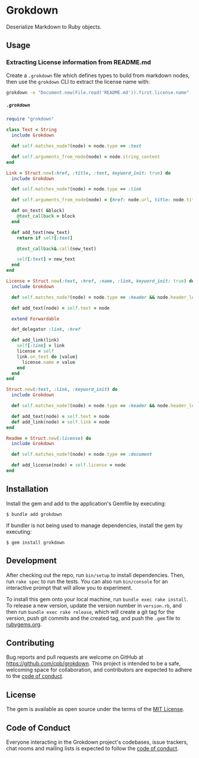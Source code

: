 # Grokdown

Deserialize Markdown to Ruby objects.

## Usage

### Extracting License information from README.md

Create a `.grokdown` file which defines types to build from markdown nodes, then use the `grokdown` CLI to extract the license name with:

```sh
grokdown -e "Document.new(File.read('README.md')).first.license.name"
```

##### `.grokdown`

```ruby
require "grokdown"

class Text < String
  include Grokdown

  def self.matches_node?(node) = node.type == :text

  def self.arguments_from_node(node) = node.string_content
end

Link = Struct.new(:href, :title, :text, keyword_init: true) do
  include Grokdown

  def self.matches_node?(node) = node.type == :link

  def self.arguments_from_node(node) = {href: node.url, title: node.title}

  def on_text( &block)
    @text_callback = block
  end

  def add_text(new_text)
    return if self[:text]

    @text_callback&.call(new_text)

    self[:text] = new_text
  end
end

License = Struct.new(:text, :href, :name, :link, keyword_init: true) do
  include Grokdown

  def self.matches_node?(node) = node.type == :header && node.header_level == 2 && node.first_child.string_content == "License"

  def add_text(node) = self.text = node

  extend Forwardable

  def_delegator :link, :href

  def add_link(link)
    self[:link] = link
    license = self
    link.on_text do |value|
      license.name = value
    end
  end
end

Struct.new(:text, :link, :keyword_init) do
  include Grokdown

  def self.matches_node?(node) = node.type == :header && node.header_level == 2

  def add_text(node) = self.text = node
  def add_link(node) = self.link = node
end

Readme = Struct.new(:license) do
  include Grokdown

  def self.matches_node?(node) = node.type == :document

  def add_license(node) = self.license = node
end
```

## Installation

Install the gem and add to the application's Gemfile by executing:

    $ bundle add grokdown

If bundler is not being used to manage dependencies, install the gem by executing:

    $ gem install grokdown

## Development

After checking out the repo, run `bin/setup` to install dependencies. Then, run `rake spec` to run the tests. You can also run `bin/console` for an interactive prompt that will allow you to experiment.

To install this gem onto your local machine, run `bundle exec rake install`. To release a new version, update the version number in `version.rb`, and then run `bundle exec rake release`, which will create a git tag for the version, push git commits and the created tag, and push the `.gem` file to [rubygems.org](https://rubygems.org).

## Contributing

Bug reports and pull requests are welcome on GitHub at https://github.com/cpb/grokdown. This project is intended to be a safe, welcoming space for collaboration, and contributors are expected to adhere to the [code of conduct](https://github.com/cpb/grokdown/blob/main/CODE_OF_CONDUCT.md).

## License

The gem is available as open source under the terms of the [MIT License](https://opensource.org/licenses/MIT).

## Code of Conduct

Everyone interacting in the Grokdown project's codebases, issue trackers, chat rooms and mailing lists is expected to follow the [code of conduct](https://github.com/cpb/grokdown/blob/main/CODE_OF_CONDUCT.md).
